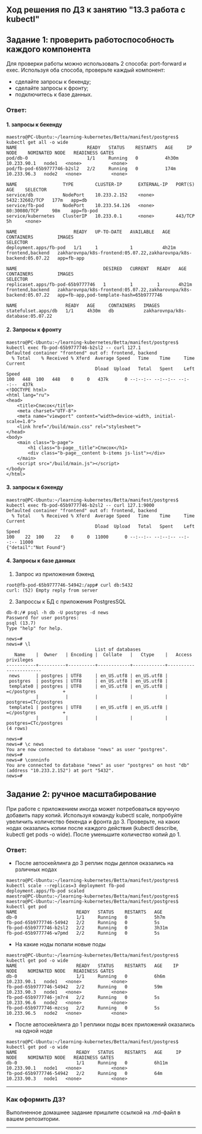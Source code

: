 ## Ход решения по ДЗ к занятию "13.3 работа с kubectl"

## Задание 1: проверить работоспособность каждого компонента
Для проверки работы можно использовать 2 способа: port-forward и exec. Используя оба способа, проверьте каждый компонент:
* сделайте запросы к бекенду;
* сделайте запросы к фронту;
* подключитесь к базе данных.

### Ответ:

#### 1. запросы к бекенду

```
maestro@PC-Ubuntu:~/learning-kubernetes/Betta/manifest/postgres$ kubectl get all -o wide
NAME                          READY   STATUS    RESTARTS   AGE     IP            NODE    NOMINATED NODE   READINESS GATES
pod/db-0                      1/1     Running   0          4h30m   10.233.90.1   node1   <none>           <none>
pod/fb-pod-65b9777746-b2sl2   2/2     Running   0          174m    10.233.96.3   node2   <none>           <none>

NAME                 TYPE        CLUSTER-IP      EXTERNAL-IP   PORT(S)          AGE    SELECTOR
service/db           NodePort    10.233.2.152    <none>        5432:32602/TCP   177m   app=db
service/fb-pod       NodePort    10.233.54.126   <none>        80:30080/TCP     98m    app=fb-pod
service/kubernetes   ClusterIP   10.233.0.1      <none>        443/TCP          5h     <none>

NAME                     READY   UP-TO-DATE   AVAILABLE   AGE     CONTAINERS         IMAGES                                                               SELECTOR
deployment.apps/fb-pod   1/1     1            1           4h21m   frontend,backend   zakharovnpa/k8s-frontend:05.07.22,zakharovnpa/k8s-backend:05.07.22   app=fb-app

NAME                                DESIRED   CURRENT   READY   AGE     CONTAINERS         IMAGES                                                               SELECTOR
replicaset.apps/fb-pod-65b9777746   1         1         1       4h21m   frontend,backend   zakharovnpa/k8s-frontend:05.07.22,zakharovnpa/k8s-backend:05.07.22   app=fb-app,pod-template-hash=65b9777746

NAME                  READY   AGE     CONTAINERS   IMAGES
statefulset.apps/db   1/1     4h30m   db           zakharovnpa/k8s-database:05.07.22

```
#### 2. Запросы к фронту

```
maestro@PC-Ubuntu:~/learning-kubernetes/Betta/manifest/postgres$ kubectl exec fb-pod-65b9777746-b2sl2 -- curl 127.1
Defaulted container "frontend" out of: frontend, backend
  % Total    % Received % Xferd  Average Speed   Time    Time     Time  Current
                                 Dload  Upload   Total   Spent    Left  Speed
100   448  100   448    0     0   437k      0 --:--:-- --:--:-- --:--:--  437k
<!DOCTYPE html>
<html lang="ru">
<head>
    <title>Список</title>
    <meta charset="UTF-8">
    <meta name="viewport" content="width=device-width, initial-scale=1.0">
    <link href="/build/main.css" rel="stylesheet">
</head>
<body>
    <main class="b-page">
        <h1 class="b-page__title">Список</h1>
        <div class="b-page__content b-items js-list"></div>
    </main>
    <script src="/build/main.js"></script>
</body>
</html>

```
#### 3. запросы к бэкенду

```
maestro@PC-Ubuntu:~/learning-kubernetes/Betta/manifest/postgres$ kubectl exec fb-pod-65b9777746-b2sl2 -- curl 127.1:9000
Defaulted container "frontend" out of: frontend, backend
  % Total    % Received % Xferd  Average Speed   Time    Time     Time  Current
                                 Dload  Upload   Total   Spent    Left  Speed
100    22  100    22    0     0  11000      0 --:--:-- --:--:-- --:--:-- 11000
{"detail":"Not Found"}

```

#### 4. Запросы к базе данных
1. Запрос из приложения бэкенд
```
root@fb-pod-65b9777746-54942:/app# curl db:5432
curl: (52) Empty reply from server
```
2. Запроссы к БД с приложения PostgresSQL
```
db-0:/# psql -h db -U postgres -d news
Password for user postgres: 
psql (13.7)
Type "help" for help.

news=# 
news=# \l
                                 List of databases
   Name    |  Owner   | Encoding |  Collate   |   Ctype    |   Access privileges   
-----------+----------+----------+------------+------------+-----------------------
 news      | postgres | UTF8     | en_US.utf8 | en_US.utf8 | 
 postgres  | postgres | UTF8     | en_US.utf8 | en_US.utf8 | 
 template0 | postgres | UTF8     | en_US.utf8 | en_US.utf8 | =c/postgres          +
           |          |          |            |            | postgres=CTc/postgres
 template1 | postgres | UTF8     | en_US.utf8 | en_US.utf8 | =c/postgres          +
           |          |          |            |            | postgres=CTc/postgres
(4 rows)

news=# 
news=# \c news
You are now connected to database "news" as user "postgres".
news=# 
news=# \conninfo
You are connected to database "news" as user "postgres" on host "db" (address "10.233.2.152") at port "5432".
news=# 
```

## Задание 2: ручное масштабирование

При работе с приложением иногда может потребоваться вручную добавить пару копий. Используя команду kubectl scale, попробуйте увеличить количество бекенда и фронта до 3. Проверьте, на каких нодах оказались копии после каждого действия (kubectl describe, kubectl get pods -o wide). После уменьшите количество копий до 1.

### Ответ:

* После автоскейлинга до 3 реплик поды деплоя оказались на рзличных нодах
```
maestro@PC-Ubuntu:~/learning-kubernetes/Betta/manifest/postgres$ kubectl scale --replicas=3 deployment fb-pod 
deployment.apps/fb-pod scaled
maestro@PC-Ubuntu:~/learning-kubernetes/Betta/manifest/postgres$ 
maestro@PC-Ubuntu:~/learning-kubernetes/Betta/manifest/postgres$ kubectl get pod
NAME                      READY   STATUS    RESTARTS   AGE
db-0                      1/1     Running   0          5h7m
fb-pod-65b9777746-54942   2/2     Running   0          5s
fb-pod-65b9777746-b2sl2   2/2     Running   0          3h31m
fb-pod-65b9777746-w7pmd   2/2     Running   0          5s
```
* На какие ноды попали новые поды
```
maestro@PC-Ubuntu:~/learning-kubernetes/Betta/manifest/postgres$ kubectl get pod -o wide
NAME                      READY   STATUS    RESTARTS   AGE    IP            NODE    NOMINATED NODE   READINESS GATES
db-0                      1/1     Running   0          6h6m   10.233.90.1   node1   <none>           <none>
fb-pod-65b9777746-54942   2/2     Running   0          59m    10.233.90.3   node1   <none>           <none>
fb-pod-65b9777746-jm7r4   2/2     Running   0          5s     10.233.96.6   node2   <none>           <none>
fb-pod-65b9777746-mzcsg   2/2     Running   0          5s     10.233.96.5   node2   <none>           <none>
```
* После автоскейлинга до 1 реплики поды всех приложений оказались на одной ноде
```
maestro@PC-Ubuntu:~/learning-kubernetes/Betta/manifest/postgres$ kubectl get pod -o wide
NAME                      READY   STATUS    RESTARTS   AGE     IP            NODE    NOMINATED NODE   READINESS GATES
db-0                      1/1     Running   0          6h11m   10.233.90.1   node1   <none>           <none>
fb-pod-65b9777746-54942   2/2     Running   0          64m     10.233.90.3   node1   <none>           <none>

```


---

### Как оформить ДЗ?

Выполненное домашнее задание пришлите ссылкой на .md-файл в вашем репозитории.

---
